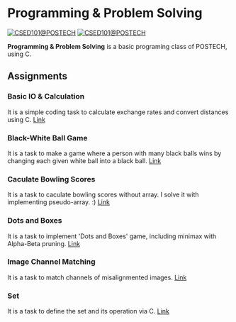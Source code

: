 # Programming & Problem Solving
[![CSED101@POSTECH](https://img.shields.io/badge/CSED101-POSTECH-c80150)](https://www.postech.ac.kr/eng)
[![CSED101@POSTECH](https://img.shields.io/badge/Fall-2019-775E64)](https://www.postech.ac.kr/eng)

 **Programming & Problem Solving** is a basic programing class of POSTECH, using C.

## Assignments
### Basic IO & Calculation
It is a simple coding task to calculate exchange rates and convert distances using C. [Link](ASSN_1)
 
### Black-White Ball Game
It is a task to make a game where a person with many black balls wins by changing each given white ball into a black ball.
 [Link](ASSN_2)
 
### Caculate Bowling Scores
It is a task to caculate bowling scores without array. I solve it with implementing pseudo-array. :)
 [Link](ASSN_2)
 
### Dots and Boxes
It is a task to implement 'Dots and Boxes' game, including minimax with Alpha-Beta pruning.
 [Link](ASSN_3)
 
### Image Channel Matching
It is a task to match channels of misalignmented images. 
[Link](ASSN_4)

### Set
It is a task to define the set and its operation via C.
[Link](ASSN_5)
